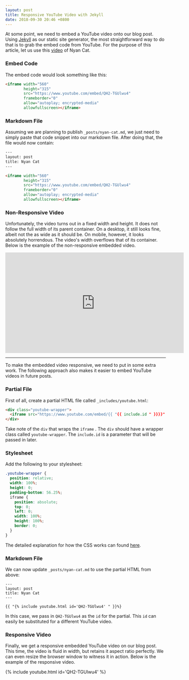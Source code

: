 ```yaml
---
layout: post
title: Responsive YouTube Video with Jekyll
date: 2018-09-30 20:46 +0800
---
```


At some point, we need to embed a YouTube video onto our blog post. Using [Jekyll](https://jekyllrb.com/) as our static site generator, the most straightforward way to do that is to grab the embed code from YouTube. For the purpose of this article, let us use this [video](https://www.youtube.com/watch?v=QH2-TGUlwu4) of Nyan Cat.

### Embed Code

The embed code would look something like this:

```html
<iframe width="560"
        height="315"
        src="https://www.youtube.com/embed/QH2-TGUlwu4"
        frameborder="0"
        allow="autoplay; encrypted-media"
        allowfullscreen></iframe>
```

### Markdown File

Assuming we are planning to publish `_posts/nyan-cat.md`, we just need to simply paste that code snippet into our markdown file. After doing that, the file would now contain:

```html
---
layout: post
title: Nyan Cat
---

<iframe width="560"
        height="315"
        src="https://www.youtube.com/embed/QH2-TGUlwu4"
        frameborder="0"
        allow="autoplay; encrypted-media"
        allowfullscreen></iframe>
```

### Non-Responsive Video

Unfortunately, the video turns out in a fixed width and height. It does not follow the full width of its parent container. On a desktop, it still looks fine, albeit not the as wide as it should be. On mobile, however, it looks absolutely horrendous. The video's width overflows that of its container. Below is the example of the non-responsive embedded video.

<iframe width="560" height="315" src="https://www.youtube.com/embed/QH2-TGUlwu4" frameborder="0" allow="autoplay; encrypted-media" allowfullscreen></iframe>

---

To make the embedded video responsive, we need to put in some extra work. The following approach also makes it easier to embed YouTube videos in future posts.

### Partial File

First of all, create a partial HTML file called `_includes/youtube.html`:

```html
<div class="youtube-wrapper">
  <iframe src="https://www.youtube.com/embed/{{ "{{ include.id " }}}}" allowfullscreen></iframe>
</div>
```

Take note of the `div` that wraps the `iframe` . The `div` should have a wrapper class called `youtube-wrapper`. The `include.id` is a parameter that will be passed in later.

### Stylesheet

Add the following to your stylesheet:

```scss
.youtube-wrapper {
  position: relative;
  width: 100%;
  height: 0;
  padding-bottom: 56.25%;
  iframe {
    position: absolute;
    top: 0;
    left: 0;
    width: 100%;
    height: 100%;
    border: 0;
  }
}
```

The detailed explanation for how the CSS works can found [here](https://alistapart.com/article/creating-intrinsic-ratios-for-video).

### Markdown File

We can now update `_posts/nyan-cat.md` to use the partial HTML from above:

```liquid
---
layout: post
title: Nyan Cat
---

{{ "{% include youtube.html id='QH2-TGUlwu4' " }}%}
```

In this case, we pass in `QH2-TGUlwu4` as the `id` for the partial. This `id` can easily be substituted for a different YouTube video.

### Responsive Video

Finally, we get a responsive embedded YouTube video on our blog post. This time, the video is fluid in width, but retains it aspect ratio perfectly. We can even resize the browser window to witness it in action. Below is the example of the responsive video.

{% include youtube.html id='QH2-TGUlwu4' %}
